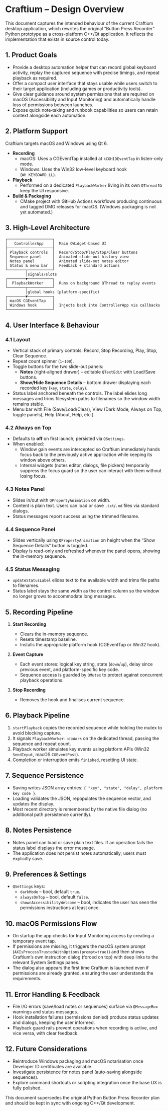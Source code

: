 # Craftium – Design Overview

This document captures the intended behaviour of the current Craftium desktop application, which rewrites the original “Button Press Recorder” Python prototype as a cross-platform C++/Qt application. It reflects the implementation that exists in source control today.

## 1. Product Goals

- Provide a desktop automation helper that can record global keyboard activity, replay the captured sequence with precise timings, and repeat playback as required.
- Offer a compact user interface that stays usable while users switch to their target application (including games or productivity tools).
- Give clear guidance around system permissions that are required on macOS (Accessibility and Input Monitoring) and automatically handle loss of permissions between launches.
- Expose quick note‑taking and runbook capabilities so users can retain context alongside each automation.

## 2. Platform Support

Craftium targets macOS and Windows using Qt 6.

- **Recording**
  - macOS: Uses a CGEventTap installed at `kCGHIDEventTap` in listen-only mode.
  - Windows: Uses the Win32 low-level keyboard hook (`WH_KEYBOARD_LL`).
- **Playback**
  - Performed on a dedicated `PlaybackWorker` living in its own `QThread` to keep the UI responsive.
- **Build & Packaging**
  - CMake project with GitHub Actions workflows producing continuous and tagged DMG releases for macOS. (Windows packaging is not yet automated.)

## 3. High-Level Architecture

```
┌────────────────────┐
│   ControllerApp    │  Main QWidget-based UI
├────────────────────┤
│ Playback controls  │  Record/Stop/Play/Stop/Clear buttons
│ Sequence panel     │  Animated slide-out history view
│ Notes panel        │  Animated slide-out notes editor
│ Status & menu bar  │  Feedback + standard actions
└────────┬───────────┘
         │signals/slots
┌────────▼───────────┐
│  PlaybackWorker    │  Runs on background QThread to replay events
└────────┬───────────┘
         │global hooks (platform-specific)
┌────────▼───────────┐
│ macOS CGEventTap   │
│ Windows hook       │  Injects back into ControllerApp via callbacks
└────────────────────┘
```

## 4. User Interface & Behaviour

### 4.1 Layout
- Vertical stack of primary controls: Record, Stop Recording, Play, Stop, Clear Sequence.
- Repeat count spinner (`1–100`).
- Toggle buttons for the two slide-out panels:
  - **Notes** (right-aligned drawer) – editable `QTextEdit` with Load/Save buttons.
  - **Show/Hide Sequence Details** – bottom drawer displaying each recorded key (`key`, `state`, `delay`).
- Status label anchored beneath the controls. The label elides long messages and trims filesystem paths to filenames so the window width remains stable.
- Menu bar with File (Save/Load/Clear), View (Dark Mode, Always on Top, toggle panels), Help (About, Help, etc.).

### 4.2 Always on Top
- Defaults to **off** on first launch; persisted via `QSettings`.
- When enabled:
  - Window gain events are intercepted so Craftium immediately hands focus back to the previously active application while keeping its window above others.
  - Internal widgets (notes editor, dialogs, file pickers) temporarily suppress the focus guard so the user can interact with them without losing focus.

### 4.3 Notes Panel
- Slides in/out with `QPropertyAnimation` on width.
- Content is plain text. Users can load or save `.txt`/`.md` files via standard dialogs.
- Status messages report success using the trimmed filename.

### 4.4 Sequence Panel
- Slides vertically using `QPropertyAnimation` on height when the “Show Sequence Details” button is toggled.
- Display is read-only and refreshed whenever the panel opens, showing the in-memory sequence.

### 4.5 Status Messaging
- `updateStatusLabel` elides text to the available width and trims file paths to filenames.
- Status label stays the same width as the control column so the window no longer grows to accommodate long messages.

## 5. Recording Pipeline

1. **Start Recording**
   - Clears the in-memory sequence.
   - Resets timestamp baseline.
   - Installs the appropriate platform hook (CGEventTap or Win32 hook).

2. **Event Capture**
   - Each event stores: logical key string, state (`down`/`up`), delay since previous event, and platform-specific key code.
   - Sequence access is guarded by `QMutex` to protect against concurrent playback operations.

3. **Stop Recording**
   - Removes the hook and finalises current sequence.

## 6. Playback Pipeline

1. `startPlayback` copies the recorded sequence while holding the mutex to avoid blocking capture.
2. It signals `PlaybackWorker::doWork` on the dedicated thread, passing the sequence and repeat count.
3. Playback worker simulates key events using platform APIs (Win32 `SendInput`, macOS `CGEventPost`).
4. Completion or interruption emits `finished`, resetting UI state.

## 7. Sequence Persistence

- Saving writes JSON array entries: `{ "key", "state", "delay", platform key code }`.
- Loading validates the JSON, repopulates the sequence vector, and updates the display.
- Most recent directory is remembered by the native file dialog (no additional path persistence currently).

## 8. Notes Persistence

- Notes panel can load or save plain text files. If an operation fails the status label displays the error message.
- The application does not persist notes automatically; users must explicitly save.

## 9. Preferences & Settings

- `QSettings` keys:
  - `darkMode` – bool, default `true`.
  - `alwaysOnTop` – bool, default `false`.
  - `shownAccessibilityWelcome` – bool, indicates the user has seen the permissions instructions at least once.

## 10. macOS Permissions Flow

- On startup the app checks for Input Monitoring access by creating a temporary event tap.
- If permissions are missing, it triggers the macOS system prompt (`AXIsProcessTrustedWithOptions(prompt=true)`) and then shows Craftium’s own instruction dialog (forced on top) with deep links to the relevant System Settings panes.
- The dialog also appears the first time Craftium is launched even if permissions are already granted, ensuring the user understands the requirements.

## 11. Error Handling & Feedback

- File I/O errors (save/load notes or sequences) surface via `QMessageBox` warnings and status messages.
- Hook installation failures (permissions denied) produce status updates and dialogs, keeping the user informed.
- Playback guard rails prevent operations when recording is active, and vice versa, with clear feedback.

## 12. Future Considerations

- Reintroduce Windows packaging and macOS notarisation once Developer ID certificates are available.
- Investigate persistence for notes panel (auto-saving alongside sequences).
- Explore command shortcuts or scripting integration once the base UX is fully polished.

This document supersedes the original Python Button Press Recorder plan and should be kept in sync with ongoing C++/Qt development.

